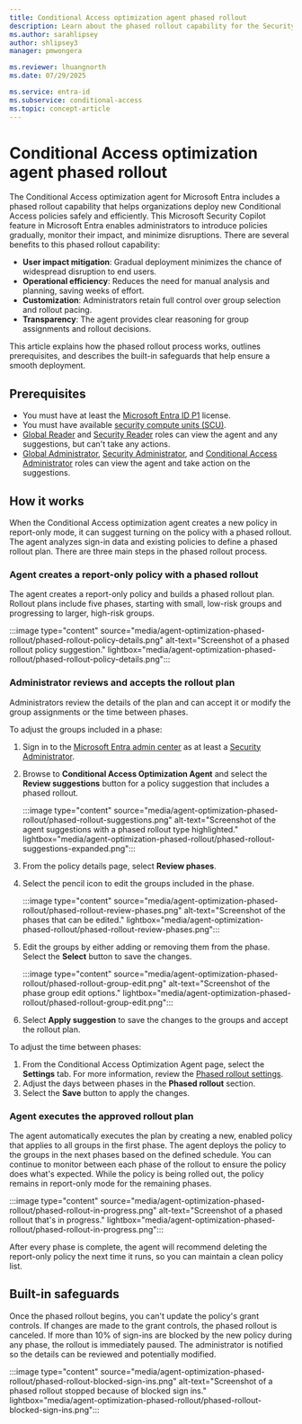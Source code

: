 ```yaml
---
title: Conditional Access optimization agent phased rollout
description: Learn about the phased rollout capability for the Security Copilot for Microsoft Entra optimization agent.
ms.author: sarahlipsey
author: shlipsey3
manager: pmwongera

ms.reviewer: lhuangnorth
ms.date: 07/29/2025

ms.service: entra-id
ms.subservice: conditional-access
ms.topic: concept-article
---
```

# Conditional Access optimization agent phased rollout

The Conditional Access optimization agent for Microsoft Entra includes a phased rollout capability that helps organizations deploy new Conditional Access policies safely and efficiently. This Microsoft Security Copilot feature in Microsoft Entra enables administrators to introduce policies gradually, monitor their impact, and minimize disruptions. There are several benefits to this phased rollout capability:

- **User impact mitigation**: Gradual deployment minimizes the chance of widespread disruption to end users.
- **Operational efficiency**: Reduces the need for manual analysis and planning, saving weeks of effort.
- **Customization**: Administrators retain full control over group selection and rollout pacing.
- **Transparency**: The agent provides clear reasoning for group assignments and rollout decisions.

This article explains how the phased rollout process works, outlines prerequisites, and describes the built-in safeguards that help ensure a smooth deployment.

## Prerequisites

- You must have at least the [Microsoft Entra ID P1](overview.md#license-requirements) license.
- You must have available [security compute units (SCU)](/copilot/security/manage-usage).
- [Global Reader](../../identity/role-based-access-control/permissions-reference.md#global-reader) and [Security Reader](../../identity/role-based-access-control/permissions-reference.md#security-reader) roles can view the agent and any suggestions, but can't take any actions.
- [Global Administrator](../../identity/role-based-access-control/permissions-reference.md#global-administrator), [Security Administrator](../../identity/role-based-access-control/permissions-reference.md#security-administrator), and [Conditional Access Administrator](../../identity/role-based-access-control/permissions-reference.md#conditional-access-administrator) roles can view the agent and take action on the suggestions.

## How it works

When the Conditional Access optimization agent creates a new policy in report-only mode, it can suggest turning on the policy with a phased rollout. The agent analyzes sign-in data and existing policies to define a phased rollout plan. There are three main steps in the phased rollout process.

### Agent creates a report-only policy with a phased rollout

The agent creates a report-only policy and builds a phased rollout plan. Rollout plans include five phases, starting with small, low-risk groups and progressing to larger, high-risk groups.

:::image type="content" source="media/agent-optimization-phased-rollout/phased-rollout-policy-details.png" alt-text="Screenshot of a phased rollout policy suggestion." lightbox="media/agent-optimization-phased-rollout/phased-rollout-policy-details.png":::

### Administrator reviews and accepts the rollout plan

Administrators review the details of the plan and can accept it or modify the group assignments or the time between phases.

To adjust the groups included in a phase:

1. Sign in to the [Microsoft Entra admin center](https://entra.microsoft.com) as at least a [Security Administrator](../role-based-access-control/permissions-reference.md#security-administrator).

1. Browse to **Conditional Access Optimization Agent** and select the **Review suggestions** button for a policy suggestion that includes a phased rollout.

    :::image type="content" source="media/agent-optimization-phased-rollout/phased-rollout-suggestions.png" alt-text="Screenshot of the agent suggestions with a phased rollout type highlighted." lightbox="media/agent-optimization-phased-rollout/phased-rollout-suggestions-expanded.png":::

1. From the policy details page, select **Review phases**.

1. Select the pencil icon to edit the groups included in the phase.

    :::image type="content" source="media/agent-optimization-phased-rollout/phased-rollout-review-phases.png" alt-text="Screenshot of the phases that can be edited." lightbox="media/agent-optimization-phased-rollout/phased-rollout-review-phases.png":::

1. Edit the groups by either adding or removing them from the phase. Select the **Select** button to save the changes.

    :::image type="content" source="media/agent-optimization-phased-rollout/phased-rollout-group-edit.png" alt-text="Screenshot of the phase group edit options." lightbox="media/agent-optimization-phased-rollout/phased-rollout-group-edit.png":::

1. Select **Apply suggestion** to save the changes to the groups and accept the rollout plan.

To adjust the time between phases:

1. From the Conditional Access Optimization Agent page, select the **Settings** tab. For more information, review the [Phased rollout settings](agent-optimization.md#phased-rollout-preview).
1. Adjust the days between phases in the **Phased rollout** section.
1. Select the **Save** button to apply the changes.

### Agent executes the approved rollout plan

The agent automatically executes the plan by creating a new, enabled policy that applies to all groups in the first phase. The agent deploys the policy to the groups in the next phases based on the defined schedule. You can continue to monitor between each phase of the rollout to ensure the policy does what's expected. While the policy is being rolled out, the policy remains in report-only mode for the remaining phases. 

:::image type="content" source="media/agent-optimization-phased-rollout/phased-rollout-in-progress.png" alt-text="Screenshot of a phased rollout that's in progress." lightbox="media/agent-optimization-phased-rollout/phased-rollout-in-progress.png":::

After every phase is complete, the agent will recommend deleting the report-only policy the next time it runs, so you can maintain a clean policy list.

## Built-in safeguards

Once the phased rollout begins, you can't update the policy's grant controls. If changes are made to the grant controls, the phased rollout is canceled. If more than 10% of sign-ins are blocked by the new policy during any phase, the rollout is immediately paused. The administrator is notified so the details can be reviewed and potentially modified.

:::image type="content" source="media/agent-optimization-phased-rollout/phased-rollout-blocked-sign-ins.png" alt-text="Screenshot of a phased rollout stopped because of blocked sign ins." lightbox="media/agent-optimization-phased-rollout/phased-rollout-blocked-sign-ins.png":::
